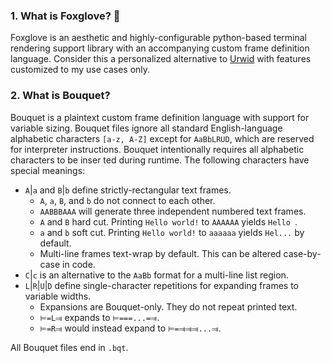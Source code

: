 ### 1. What is Foxglove? 🌷
Foxglove is an aesthetic and highly-configurable python-based terminal rendering support library with an accompanying custom frame definition language. Consider this a personalized alternative to [Urwid](https://urwid.org) with features customized to my use cases only.

### 2. What is Bouquet? 
Bouquet is a plaintext custom frame definition language with support for variable sizing. Bouquet files ignore all standard English-language alphabetic characters `[a-z, A-Z]` except for `AaBbLRUD`, which are reserved for interpreter instructions. Bouquet intentionally requires all alphabetic characters to be inser
ted during runtime. The following characters have special meanings:
 - `A`|`a` and `B`|`b` define strictly-rectangular text frames.
   - `A`, `a`, `B`, and `b` do not connect to each other.
   - `AABBBAAA` will generate three independent numbered text frames.
   - `A` and `B` hard cut. Printing `Hello world!` to `AAAAAA` yields `Hello `.
   - `a` and `b` soft cut. Printing `Hello world!` to `aaaaaa` yields `Hel...` by default.
   - Multi-line frames text-wrap by default. This can be altered case-by-case in code.
 - `C`|`c` is an alternative to the `AaBb` format for a multi-line list region.
 - `L`|`R`|`U`|`D` define single-character repetitions for expanding frames to variable widths.
   - Expansions are Bouquet-only. They do not repeat printed text.
   - `⊨=L⫥` expands to `⊨===...=⫥`.
   - `⊨=R⫥` would instead expand to `⊨=⫥⫥⫥...⫥`.

 All Bouquet files end in `.bqt`.
